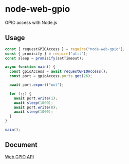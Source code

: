 # node-web-gpio

GPIO access with Node.js

## Usage

```js
const { requestGPIOAccess } = require("node-web-gpio");
const { promisify } = require("util");
const sleep = promisify(setTimeout);

async function main() {
  const gpioAccess = await requestGPIOAccess();
  const port = gpioAccess.ports.get(26);

  await port.export("out");

  for (;;) {
    await port.write(1);
    await sleep(1000);
    await port.write(0);
    await sleep(1000);
  }
}

main();
```

## Document

[Web GPIO API](http://browserobo.github.io/WebGPIO)
